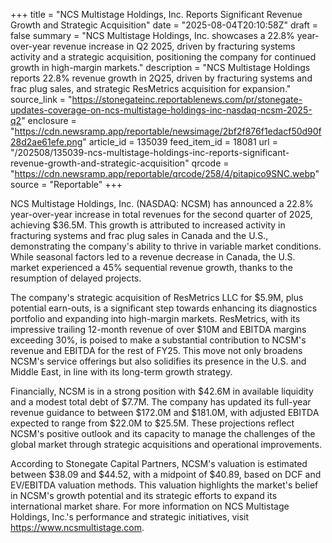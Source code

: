 +++
title = "NCS Multistage Holdings, Inc. Reports Significant Revenue Growth and Strategic Acquisition"
date = "2025-08-04T20:10:58Z"
draft = false
summary = "NCS Multistage Holdings, Inc. showcases a 22.8% year-over-year revenue increase in Q2 2025, driven by fracturing systems activity and a strategic acquisition, positioning the company for continued growth in high-margin markets."
description = "NCS Multistage Holdings reports 22.8% revenue growth in 2Q25, driven by fracturing systems and frac plug sales, and strategic ResMetrics acquisition for expansion."
source_link = "https://stonegateinc.reportablenews.com/pr/stonegate-updates-coverage-on-ncs-multistage-holdings-inc-nasdaq-ncsm-2025-q2"
enclosure = "https://cdn.newsramp.app/reportable/newsimage/2bf2f876f1edacf50d90f28d2ae61efe.png"
article_id = 135039
feed_item_id = 18081
url = "/202508/135039-ncs-multistage-holdings-inc-reports-significant-revenue-growth-and-strategic-acquisition"
qrcode = "https://cdn.newsramp.app/reportable/qrcode/258/4/pitapico9SNC.webp"
source = "Reportable"
+++

<p>NCS Multistage Holdings, Inc. (NASDAQ: NCSM) has announced a 22.8% year-over-year increase in total revenues for the second quarter of 2025, achieving $36.5M. This growth is attributed to increased activity in fracturing systems and frac plug sales in Canada and the U.S., demonstrating the company's ability to thrive in variable market conditions. While seasonal factors led to a revenue decrease in Canada, the U.S. market experienced a 45% sequential revenue growth, thanks to the resumption of delayed projects.</p><p>The company's strategic acquisition of ResMetrics LLC for $5.9M, plus potential earn-outs, is a significant step towards enhancing its diagnostics portfolio and expanding into high-margin markets. ResMetrics, with its impressive trailing 12-month revenue of over $10M and EBITDA margins exceeding 30%, is poised to make a substantial contribution to NCSM's revenue and EBITDA for the rest of FY25. This move not only broadens NCSM's service offerings but also solidifies its presence in the U.S. and Middle East, in line with its long-term growth strategy.</p><p>Financially, NCSM is in a strong position with $42.6M in available liquidity and a modest total debt of $7.7M. The company has updated its full-year revenue guidance to between $172.0M and $181.0M, with adjusted EBITDA expected to range from $22.0M to $25.5M. These projections reflect NCSM's positive outlook and its capacity to manage the challenges of the global market through strategic acquisitions and operational improvements.</p><p>According to Stonegate Capital Partners, NCSM's valuation is estimated between $38.09 and $44.52, with a midpoint of $40.89, based on DCF and EV/EBITDA valuation methods. This valuation highlights the market's belief in NCSM's growth potential and its strategic efforts to expand its international market share. For more information on NCS Multistage Holdings, Inc.'s performance and strategic initiatives, visit <a href='https://www.ncsmultistage.com' rel='nofollow' target='_blank'>https://www.ncsmultistage.com</a>.</p>